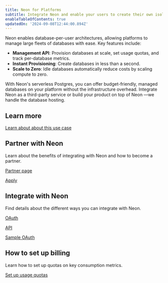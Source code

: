 ```yaml
---
title: Neon for Platforms
subtitle: Integrate Neon and enable your users to create their own isolated Postgres databases
enableTableOfContents: true
updatedOn: '2024-09-08T12:44:00.894Z'
---
```


Neon enables database-per-user architectures, allowing platforms to manage large fleets of databases with ease. Key features include:

- **Management API**: Provision databases at scale, set usage quotas, and track per-database metrics.
- **Instant Provisioning**: Create databases in less than a second.
- **Scale to Zero**: Idle databases automatically reduce costs by scaling compute to zero.

With Neon's serverless Postgres, you can offer budget-friendly, managed databases on your platform without the infrastructure overhead. Integrate Neon as a third-party service or build your product on top of Neon &#8212;we handle the database hosting.

## Learn more

<DetailIconCards>

<a href="/docs/use-cases/about-platforms" description="Learn more about how you can you can integrate with Neon" icon="gui">Learn about about this use case</a>

</DetailIconCards>

## Partner with Neon

Learn about the benefits of integrating with Neon and how to become a partner.

<DetailIconCards>

<a href="https://neon.tech/partners" description="Discover the benefits of partnering with Neon for serverless Postgres" icon="handshake">Partner page</a>

<a href="https://neon.tech/partners#partners-apply" description="Request partnership online" icon="todo">Apply</a>

</DetailIconCards>

## Integrate with Neon

Find details about the different ways you can integrate with Neon.

<DetailIconCards>

<a href="/docs/guides/oauth-integration" description="Integrate with Neon using OAuth" icon="check">OAuth</a>

<a href="/docs/reference/api-reference" description="Integrate using the Neon API" icon="transactions">API</a>

<a href="https://neon-experimental.vercel.app/" description="See a sample application using OAuth" icon="lock-landscape">Sample OAuth</a>

</DetailIconCards>

## How to set up billing

Learn how to set up quotas on key consumption metrics.

<DetailIconCards>

<a href="/docs/guides/partner-billing" description="Use the Neon API to configure consumption quotas for your customers" icon="cheque">Set up usage quotas</a>

</DetailIconCards>
